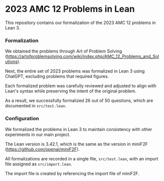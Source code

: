# 2023 AMC 12 Problems in Lean
This repository contains our formalization of the 2023 AMC 12 problems in Lean 3.

### Formalization
We obtained the problems through Art of Problem Solving (https://artofproblemsolving.com/wiki/index.php/AMC_12_Problems_and_Solutions).

Next, the entire set of 2023 problems was formalized in Lean 3 using ChatGPT, excluding problems that required figures.

Each formalized problem was carefully reviewed and adjusted to align with Lean's syntax while preserving the intent of the original problem.

As a result, we successfully formalized 26 out of 50 questions, which are documented in `src/test.lean`.

### Configuration
We formalized the problems in Lean 3 to maintain consistency with other experiments in our main project.

The Lean version is 3.42.1, which is the same as the version in miniF2F (https://github.com/openai/miniF2F).

All formalizations are recorded in a single file, `src/test.lean`, with an import file assigned as `src/import.lean`.

The import file is created by referencing the import file of miniF2F.
